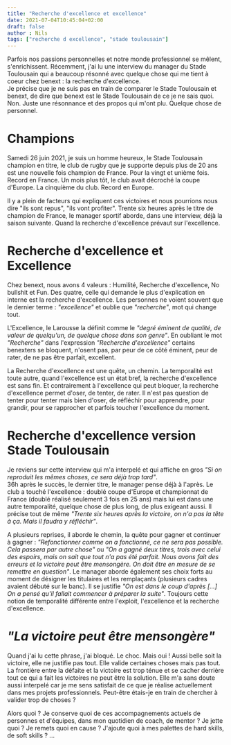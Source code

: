 ```yaml
---
title: "Recherche d'excellence et excellence"
date: 2021-07-04T10:45:04+02:00
draft: false
author : Nils
tags: ["recherche d excellence", "stade toulousain"]
---
```



Parfois nos passions personnelles et notre monde professionnel se mêlent, s'enrichissent. Récemment, j'ai lu une interview du manager du Stade Toulousain qui a beaucoup résonné avec quelque chose qui me tient à coeur chez benext : la recherche d'excellence.  
Je précise que je ne suis pas en train de comparer le Stade Toulousain et benext, de dire que benext est le Stade Toulousain de ce je ne sais quoi. Non. Juste une résonnance et des propos qui m'ont plu. Quelque chose de personnel.


# Champions 
Samedi 26 juin 2021, je suis un homme heureux, le Stade Toulousain champion en titre, le club de rugby que je supporte depuis plus de 20 ans est une nouvelle fois champion de France. Pour la vingt et unième fois. Record en France. Un mois plus tôt, le club avait décroché la coupe d'Europe. La cinquième du club. Record en Europe.

Il y a plein de facteurs qui expliquent ces victoires et nous pourrions nous dire "ils sont repus", "ils vont profiter". Trente six heures après le titre de champion de France, le manager sportif aborde, dans une interview, déjà la saison suivante. Quand la recherche d'excellence prévaut sur l'excellence.

# Recherche d'excellence et Excellence

Chez benext, nous avons 4 valeurs : Humilité, Recherche d'excellence, No bullshit et Fun. Des quatre, celle qui demande le plus d'explication en interne est la recherche d'excellence. Les personnes ne voient souvent que le dernier terme : *"excellence"* et oublie que *"recherche"*, mot qui change tout.

L'Excellence, le Larousse la définit comme le *"degré éminent de qualité, de valeur de quelqu'un, de quelque chose dans son genre"*. En oubliant le mot *"Recherche"* dans l'expression *"Recherche d'excellence"* certains benexters se bloquent, n'osent pas, par peur de ce côté éminent, peur de rater, de ne pas être parfait, excellent.

La Recherche d'excellence est une quête, un chemin. La temporalité est toute autre, quand l'excellence est un état bref, la recherche d'excellence est sans fin. Et contrairement à l'excellence qui peut bloquer, la recherche d'excellence permet d'oser, de tenter, de rater. Il n'est pas question de tenter pour tenter mais bien d'oser, de réfléchir pour apprendre, pour grandir, pour se rapprocher et parfois toucher l'excellence du moment.

# Recherche d'excellence version Stade Toulousain

Je reviens sur cette interview qui m'a interpelé et qui affiche en gros *"Si on reproduit les mêmes choses, ce sera déjà trop tard"*.  
36h après le succès, le dernier titre, le manager pense déjà à l'après. Le club a touché l'excellence : doublé coupe d'Europe et championnat de France (doublé réalisé seulement 3 fois en 25 ans) mais lui est dans une autre temporalité, quelque chose de plus long, de plus exigeant aussi. Il précise tout de même *"Trente six heures après la victoire, on n'a pas la tête à ça. Mais il faudra y réfléchir"*.

A plusieurs reprises, il aborde le chemin, la quête pour gagner et continuer à gagner : *"Refonctionner comme on a fonctionné, ce ne sera pas possible. Cela passera par autre chose"* ou *"On a gagné deux titres, trois avec celui des espoirs, mais on sait que tout n'a pas été parfait. Nous avons fait des erreurs et la victoire peut être mensongère. On doit être en mesure de se remettre en question"*.
Le manager aborde également ses choix forts au moment de désigner les titulaires et les remplaçants (plusieurs cadres avaient débuté sur le banc). Il se justifie *"On est dans le coup d'après [...] On a pensé qu'il fallait commencer à préparer la suite"*. Toujours cette notion de temporalité différente entre l'exploit, l'excellence et la recherche d'excellence.


# *"La victoire peut être mensongère"*
 
Quand j'ai lu cette phrase, j'ai bloqué. Le choc. Mais oui ! Aussi belle soit la victoire, elle ne justifie pas tout. Elle valide certaines choses mais pas tout. La frontière entre la défaite et la victoire est trop ténue et se cacher derrière tout ce qui a fait les victoires ne peut être la solution.
Elle m'a sans doute aussi interpelé car je me sens satisfait de ce que je réalise actuellement dans mes projets professionnels. Peut-être étais-je en train de chercher à valider trop de choses ?

Alors quoi ? Je conserve quoi de ces accompagnements actuels de personnes et d'équipes, dans mon quotidien de coach, de mentor ? Je jette quoi ? Je remets quoi en cause ? J'ajoute quoi à mes palettes de hard skills, de soft skills ? ...